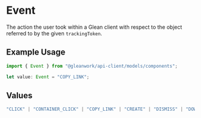 # Event

The action the user took within a Glean client with respect to the object referred to by the given `trackingToken`.

## Example Usage

```typescript
import { Event } from "@gleanwork/api-client/models/components";

let value: Event = "COPY_LINK";
```

## Values

```typescript
"CLICK" | "CONTAINER_CLICK" | "COPY_LINK" | "CREATE" | "DISMISS" | "DOWNVOTE" | "EMAIL" | "EXECUTE" | "FILTER" | "FIRST_TOKEN" | "FOCUS_IN" | "LAST_TOKEN" | "MANUAL_FEEDBACK" | "MARK_AS_READ" | "MESSAGE" | "MIDDLE_CLICK" | "PAGE_BLUR" | "PAGE_FOCUS" | "PAGE_LEAVE" | "PREVIEW" | "RELATED_CLICK" | "RIGHT_CLICK" | "SECTION_CLICK" | "SEEN" | "SHARE" | "SHOW_MORE" | "UPVOTE" | "VIEW" | "VISIBLE"
```